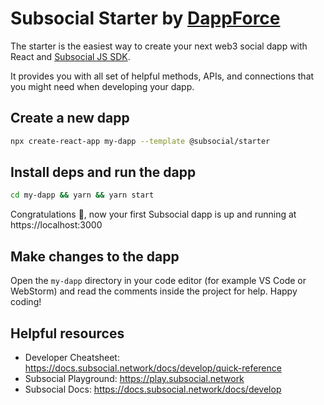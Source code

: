 # Subsocial Starter by [DappForce](https://github.com/dappforce)

The starter is the easiest way to create your next web3 social dapp with React and [Subsocial JS SDK](https://github.com/dappforce/subsocial-js).

It provides you with all set of helpful methods, APIs, and connections that you might need when developing your dapp.

## Create a new dapp

```sh
npx create-react-app my-dapp --template @subsocial/starter
```

## Install deps and run the dapp

```sh
cd my-dapp && yarn && yarn start
```

Congratulations 🎉, now your first Subsocial dapp is up and running at https://localhost:3000

## Make changes to the dapp

Open the `my-dapp` directory in your code editor (for example VS Code or WebStorm) and read the comments inside the project for help. Happy coding!

## Helpful resources

- Developer Cheatsheet: https://docs.subsocial.network/docs/develop/quick-reference
- Subsocial Playground: https://play.subsocial.network
- Subsocial Docs: https://docs.subsocial.network/docs/develop
